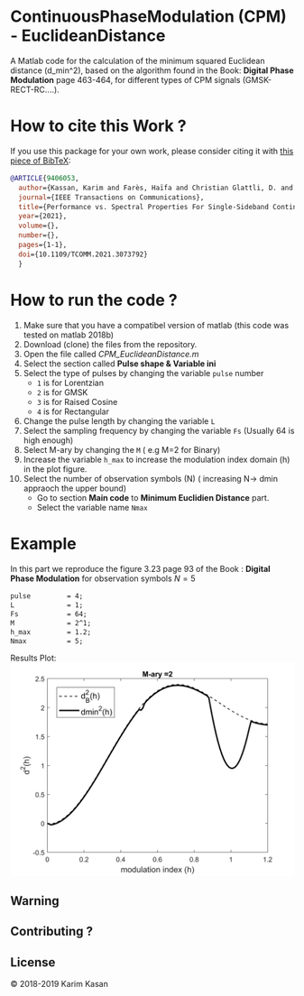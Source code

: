 ﻿# ContinuousPhaseModulation (CPM) - EuclideanDistance

A Matlab code for the calculation of the minimum squared Euclidean distance (d_min^2), based on the algorithm found in the Book: __Digital Phase Modulation__ page 463-464, for different types of CPM signals (GMSK-RECT-RC....).


# How to cite this Work ?
If you use this package for your own work, please consider citing it with [this piece of BibTeX](PERvsSPEC.bib):

```bibtex
@ARTICLE{9406053,
  author={Kassan, Karim and Farès, Haïfa and Christian Glattli, D. and Louët, Yves},
  journal={IEEE Transactions on Communications}, 
  title={Performance vs. Spectral Properties For Single-Sideband Continuous Phase Modulation}, 
  year={2021},
  volume={},
  number={},
  pages={1-1},
  doi={10.1109/TCOMM.2021.3073792}
  }
```



# How to run the code ?
1. Make sure that you have a compatibel version of matlab (this code was tested on matlab 2018b)
2. Download (clone) the files from the repository.
3. Open the file called _CPM_EuclideanDistance.m_
4. Select the section called __Pulse shape & Variable ini__
5. Select the type of pulses by changing the variable `pulse` number
	* `1` is for Lorentzian
	* `2` is for GMSK
	* `3` is for Raised Cosine
	* `4` is for Rectangular
6. Change the pulse length by changing the variable `L`
7. Select the sampling frequency by changing the variable `Fs` (Usually 64 is high enough)
8. Select M-ary by changing the `M` ( e.g M=2 for Binary)
9. Increase the variable `h_max` to increase the modulation index domain (h) in the plot figure.
10. Select the number of observation symbols (N)  ( increasing N-> dmin appraoch the upper bound)
	* Go to section __Main code__ to __Minimum Euclidien Distance__ part.
	* Select the variable name `Nmax`



# Example

In this part we reproduce the figure 3.23 page 93 of the Book : __Digital Phase Modulation__ for observation symbols $N=5$
````
pulse         = 4;
L             = 1;
Fs            = 64;
M             = 2^1;
h_max         = 1.2;
Nmax          = 5;
````
Results Plot:
![](Figures/EuclideanDistance_Rec_N5.png?raw=true)
## Warning

## Contributing ?


## License
© 2018-2019 Karim Kasan

